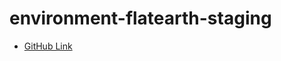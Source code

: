 # environment-flatearth-staging
* [GitHub Link](https://github.com/stdev/environment-flatearth-staging)
